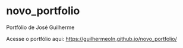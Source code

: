 # novo_portfolio
Portfólio de José Guilherme

Acesse o portfólio aqui: https://guilhermeoln.github.io/novo_portfolio/
